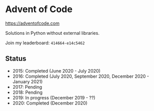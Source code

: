 # Advent of Code

https://adventofcode.com

Solutions in Python without external libraries.

Join my leaderboard: `414664-e14c5462`

## Status

- 2015: Completed (June 2020 - July 2020)
- 2016: Completed (July 2020, September 2020, December 2020 - January 2021)
- 2017: Pending
- 2018: Pending
- 2019: In progress (December 2019 - ??)
- 2020: Completed (December 2020)
